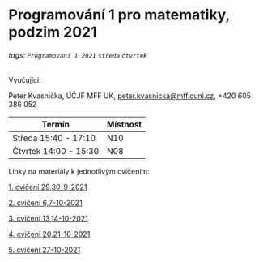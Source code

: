 # Programování 1 pro matematiky, podzim 2021

###### tags: `Programovani 1 2021` `středa` `čtvrtek`

Vyučující:

Peter Kvasnička, ÚČJF MFF UK, peter.kvasnicka@mff.cuni.cz, +420 605 386 052



| Termín | Místnost |
| -------- | -------- | 
| Středa 15:40 - 17:10 | N10 | 
| Čtvrtek 14:00 - 15:30 | N08 |




Linky na materiály k jednotlivým cvičením:

[1. cvičení 29,30-9-2021](https://github.com/PKvasnick/Programovani-1/blob/main/lecture_notes/cviceni_1_2021-09-29.pdf)

[2. cvičení 6,7-10-2021](https://github.com/PKvasnick/Programovani-1/blob/main/lecture_notes/cviceni_2_2021-10-06.pdf)

[3. cvičení 13,14-10-2021](https://github.com/PKvasnick/Programovani-1/blob/main/lecture_notes/cviceni_3_2021-10-13.pdf)

[4. cvičení 20,21-10-2021](https://github.com/PKvasnick/Programovani-1/blob/main/lecture_notes/cviceni_4_2021-10-20.pdf)

[5. cvičení 27-10-2021](https://github.com/PKvasnick/Programovani-1/blob/main/lecture_notes/cviceni_5_2021-10-27.pdf)

